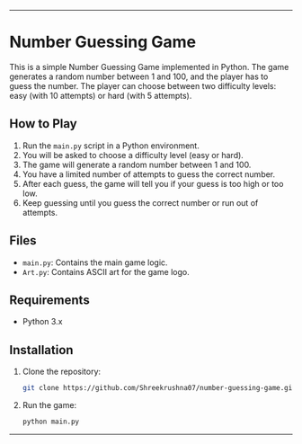 
---

# Number Guessing Game

This is a simple Number Guessing Game implemented in Python. The game generates a random number between 1 and 100, and the player has to guess the number. The player can choose between two difficulty levels: easy (with 10 attempts) or hard (with 5 attempts).

## How to Play

1. Run the `main.py` script in a Python environment.
2. You will be asked to choose a difficulty level (easy or hard).
3. The game will generate a random number between 1 and 100.
4. You have a limited number of attempts to guess the correct number.
5. After each guess, the game will tell you if your guess is too high or too low.
6. Keep guessing until you guess the correct number or run out of attempts.

## Files

- `main.py`: Contains the main game logic.
- `Art.py`: Contains ASCII art for the game logo.

## Requirements

- Python 3.x

## Installation

1. Clone the repository:

   ```bash
   git clone https://github.com/Shreekrushna07/number-guessing-game.git
   ```

2. Run the game:

   ```bash
   python main.py
   ```

---
